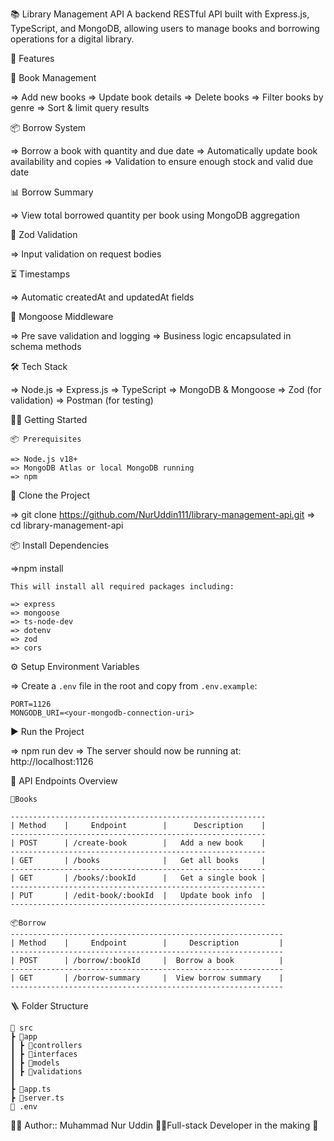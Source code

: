 📚 Library Management API
A backend RESTful API built with Express.js, TypeScript, and MongoDB, allowing users to manage books and borrowing operations for a digital library.

🚀 Features

📖 Book Management

=> Add new books
=> Update book details
=> Delete books
=> Filter books by genre
=> Sort & limit query results

📦 Borrow System

=> Borrow a book with quantity and due date
=> Automatically update book availability and copies
=> Validation to ensure enough stock and valid due date

📊 Borrow Summary

=> View total borrowed quantity per book using MongoDB aggregation

🪪 Zod Validation

=> Input validation on request bodies

⏳ Timestamps

=> Automatic createdAt and updatedAt fields

🧠 Mongoose Middleware

=> Pre save validation and logging
=> Business logic encapsulated in schema methods

🛠️ Tech Stack

=> Node.js
=> Express.js
=> TypeScript
=> MongoDB & Mongoose
=> Zod (for validation)
=> Postman (for testing)

🧑‍💻 Getting Started

    📦 Prerequisites

    => Node.js v18+
    => MongoDB Atlas or local MongoDB running
    => npm

📁 Clone the Project

=> git clone https://github.com/NurUddin111/library-management-api.git
=> cd library-management-api

📦 Install Dependencies

=>npm install

    This will install all required packages including:

    => express
    => mongoose
    => ts-node-dev
    => dotenv
    => zod
    => cors

⚙️ Setup Environment Variables

=> Create a `.env` file in the root and copy from `.env.example`:

    PORT=1126
    MONGODB_URI=<your-mongodb-connection-uri>

▶️ Run the Project

=> npm run dev
=> The server should now be running at: http://localhost:1126

🧪 API Endpoints Overview

    📕Books

    ---------------------------------------------------------
    | Method    |     Endpoint        |      Description    |
    ---------------------------------------------------------
    | POST      | /create-book        |   Add a new book    |
    ---------------------------------------------------------
    | GET       | /books              |   Get all books     |
    ---------------------------------------------------------
    | GET       | /books/:bookId      |   Get a single book |
    ---------------------------------------------------------
    | PUT       | /edit-book/:bookId  |   Update book info  |
    ---------------------------------------------------------

    📦Borrow
    -------------------------------------------------------------
    | Method    |     Endpoint        |     Description         |
    -------------------------------------------------------------
    | POST      | /borrow/:bookId     |  Borrow a book          |
    -------------------------------------------------------------
    | GET       | /borrow-summary     |  View borrow summary    |
    -------------------------------------------------------------

🪜 Folder Structure

    📁 src
    ┣ 📁app
    ┃ ┣ 📁controllers
    ┃ ┣ 📁interfaces
    ┃ ┣ 📁models
    ┃ ┣ 📁validations
    ┃
    ┣ 📜app.ts
    ┣ 📜server.ts
    📁 .env

👨‍🔧 Author::
Muhammad Nur Uddin
🧑‍💻Full-stack Developer in the making 🚀
